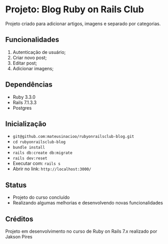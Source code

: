 # Projeto: Blog Ruby on Rails Club

Projeto criado para adicionar artigos, imagens e separado por categorias.

## Funcionalidades
1. Autenticação de usuário;
2. Criar novo post;
3. Editar post;
4. Adicionar imagens;

## Dependências
* Ruby 3.3.0
* Rails 7.1.3.3
* Postgres

## Inicialização
* `git@github.com:mateusinacioo/rubyonrailsclub-blog.git`
* `cd rubyonrailsclub-blog`
* `bundle install`
* `rails db:create db:migrate`
* `rails dev:reset`
* Executar com: `rails s`
* Abrir no link: `http://localhost:3000/`

## Status
* Projeto do curso concluído
* Realizando algumas melhorias e desenvolvendo novas funcionalidades

## Créditos
Projeto em desenvolvimento no curso de Ruby on Rails 7.x realizado por Jakson Pires
